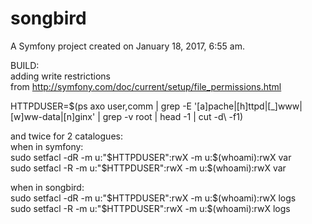 songbird
========

A Symfony project created on January 18, 2017, 6:55 am.


BUILD:  
adding write restrictions  
from http://symfony.com/doc/current/setup/file_permissions.html  

HTTPDUSER=$(ps axo user,comm | grep -E '[a]pache|[h]ttpd|[_]www|[w]ww-data|[n]ginx' | grep -v root | head -1 | cut -d\  -f1)  

and twice for 2 catalogues:  
when in symfony:  
sudo setfacl -dR -m u:"$HTTPDUSER":rwX -m u:$(whoami):rwX var  
sudo setfacl -R -m u:"$HTTPDUSER":rwX -m u:$(whoami):rwX var  

when in songbird:  
sudo setfacl -dR -m u:"$HTTPDUSER":rwX -m u:$(whoami):rwX logs  
sudo setfacl -R -m u:"$HTTPDUSER":rwX -m u:$(whoami):rwX logs  

